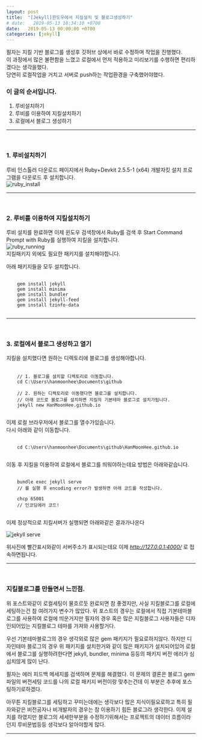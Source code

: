 ```yaml
---
layout: post
title:  "[Jekyll]윈도우에서 지킬설치 및 블로그생성하기"
# date:   2019-05-13 18:34:10 +0700
date:   2019-05-13 00:00:00 +0700
categories: [jekyll]
---
```



필자는 지킬 기반 블로그를 생성후 깃허브 상에서 바로 수정하며 작업을 진행했다.   
이 과정에서 많은 불편함을 느꼈고 로컬에서 먼저 적용하고 미리보기를 수행하면 편리하겠다는 생각을했다.  
당연히 로컬작업을 거치고 서버로 push하는 작업환경을 구축했어야했다.  

### 이 글의 순서입니다.
1. 루비설치하기
2. 루비를 이용하여 지킬설치하기
3. 로컬에서 블로그 생성하기
<hr /><br />



### 1. 루비설치하기
루비 인스톨러 다운로드 페이지에서 Ruby+Devkit 2.5.5-1 (x64) 개발자킷 설치 프로그램을 다운로드 후 설치합니다.
<br />
![ruby_install](https://user-images.githubusercontent.com/36956285/57759671-5be1af80-7735-11e9-88dd-b9b86dd87aa9.PNG)
<hr /><br />



### 2. 루비를 이용하여 지킬설치하기
루비 설치를 완료하면 이제 윈도우 검색창에서 Ruby를 검색 후 Start Command Prompt with Ruby를 실행하여 지킬을 설치합니다.
<br />
![ruby_running](https://user-images.githubusercontent.com/36956285/57896705-fe607680-788c-11e9-9027-a399e529e13e.PNG)
<br />
지킬패키지 외에도 필요한 패키지를 설치해야합니다.   


아래 패키지들을 모두 설치합니다.

<pre class="highlight">
    <code>
    gem install jekyll
    gem install minima
    gem install bundler
    gem install jekyll-feed
    gem install tzinfo-data
    </code>
</pre>

<hr /><br />



### 3. 로컬에서 블로그 생성하고 열기
지킬을 설치했다면 원하는 디렉토리에 블로그를 생성해야합니다.
<pre class="highlight">
    <code>
    // 1. 블로그를 설치할 디렉토리로 이동합니다.
    cd C:\Users\hanmoonhee\Documents\github

    // 2. 원하는 디렉토리로 이동했다면 블로그를 설치합니다.
    // 아래 코드로 블로그를 설치하면 지킬의 기본테마 블로그로 설치가됩니다.
    jekyll new HanMoonHee.github.io
    </code>
</pre>

이제 로컬 브라우저에서 블로그를 열수가있습니다.   
다시 아래와 같이 이동합니다.

<pre class="highlight">
    <code>
    cd C:\Users\hanmoonhee\Documents\github\HanMoonHee.github.io
    </code>
</pre>

이동 후 지킬을 이용하여 로컬에서 블로그를 띄워야하는데요 방법은 아래와같습니다.
<pre class="highlight">
    <code>
    bundle exec jekyll serve
    // 를 실행 후 encoding error가 발생하면 아래 코드를 작성합니다.

    chcp 65001
    // 인코딩에러 코드!
    </code>
</pre>

이제 정상적으로 지킬서버가 실행되면 아래와같은 결과가나온다

![jekyll serve](https://user-images.githubusercontent.com/36956285/57905124-6d9b9200-78b0-11e9-8733-f5440dc99551.PNG)

위사진에 빨간표시와같이 서버주소가 표시되는데요
이제 *http://127.0.0.1:4000/* 로 접속하면됩니다.
<hr /><br />

### 지킬블로그를 만들면서 느낀점.
위 포스트와같이 로컬세팅이 물흐르듯 완료되면 참 좋겠지만, 사실 지킬블로그를 로컬에 세팅하는건 참 여려가지 변수가 많았다.
위 포스트의 경우는 로컬에서 직접 기본테마블로그를 사용하여 로컬에 띄운거지만 필자의 경우 혹은 많은 지킬블로그 사용자들은 디자인되어있는 지킬블로그 테마를 가져와 사용할거다.
<br />


우선 기본테마블로그의 경우 생각외로 많은 gem 패키지가 필요로하지않다.
하지만 디자인테마 블로그의 경우 위 패키지를 설치한거와 같이 많은 패키지가 설치되어있어
로컬에서 블로그를 실행하려한다면 jekyll, bundler, minima 등등의 패키지 버전 에러가 심심치않게 많이 난다.
<br />


필자는 에러 피드백 메세지를 검색하며 문제를 해결했다.
이 문제의 결론은 블로그 gem파일의 버전세팅 코드를 나의 로컬 패키지 버전이랑 맞추는건데 이 부분은 추후에 포스팅하기로하겠다.
<br />


아무튼 지킬블로그를 세팅하고 꾸미는데에는 생각보다 많은 지식이필요로하고 특히 필자와같은 비전공자나 비개발자의 경우는 참 이용하기 힘든 블로그라 생각한다.
이제 설치를 하였지만 블로그의 세세한부분을 수정하기위해서는 프로젝트의 데이터 흐름이라던지 루비문법등등 생각보다 알아야할게 많다.

----------------
